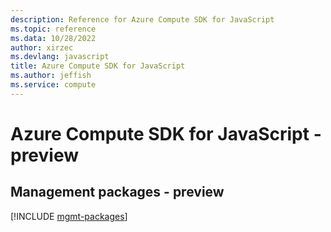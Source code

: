 ```yaml
---
description: Reference for Azure Compute SDK for JavaScript
ms.topic: reference
ms.data: 10/28/2022
author: xirzec
ms.devlang: javascript
title: Azure Compute SDK for JavaScript
ms.author: jeffish
ms.service: compute
---
```

# Azure Compute SDK for JavaScript - preview

## Management packages - preview
[!INCLUDE [mgmt-packages](compute-mgmt-index.md)]